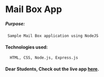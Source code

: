 # Mail Box App

##### Purpose:
     Sample Mail Box application using NodeJS

#### Technologies used:
      HTML, CSS, Node.js, Express.js

#### Dear Students, Check out the live app [here](http://203.193.173.125:4000/).
